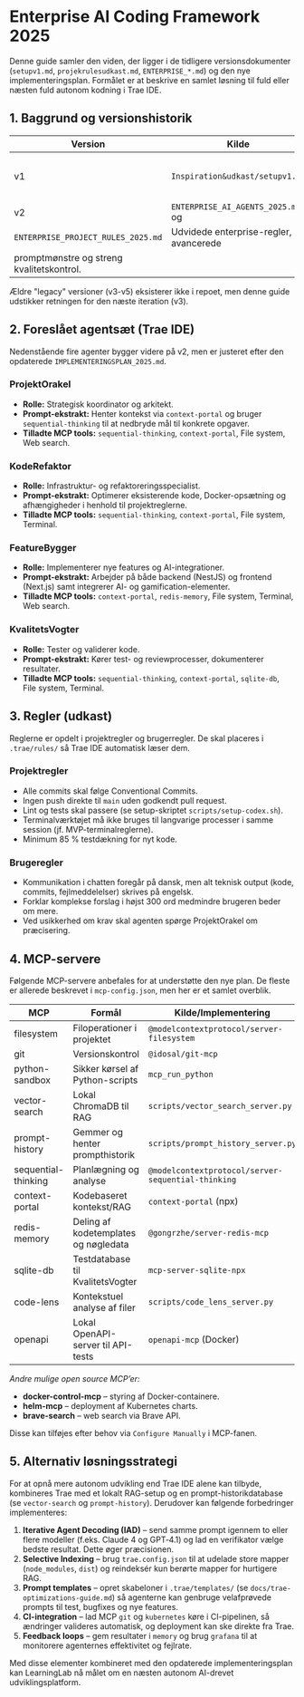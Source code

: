 # Enterprise AI Coding Framework 2025

Denne guide samler den viden, der ligger i de tidligere versionsdokumenter
(`setupv1.md`, `projekrulesudkast.md`, `ENTERPRISE_*.md`) og den nye
implementeringsplan. Formålet er at beskrive en samlet løsning til fuld eller
næsten fuld autonom kodning i Trae IDE.

## 1. Baggrund og versionshistorik

| Version | Kilde                                        | Nøglepunkter |
| ------- | -------------------------------------------- | ------------ |
| v1      | `Inspiration&udkast/setupv1.md`              | Grundlæggende agentroller og MCP-setup til MVP. |
| v2      | `ENTERPRISE_AI_AGENTS_2025.md` og
`ENTERPRISE_PROJECT_RULES_2025.md` | Udvidede enterprise-regler, avancerede
promptmønstre og streng kvalitetskontrol. |

Ældre "legacy" versioner (v3-v5) eksisterer ikke i repoet, men denne guide
udstikker retningen for den næste iteration (v3).

## 2. Foreslået agentsæt (Trae IDE)

Nedenstående fire agenter bygger videre på v2, men er justeret efter den
opdaterede `IMPLEMENTERINGSPLAN_2025.md`.

### ProjektOrakel
- **Rolle:** Strategisk koordinator og arkitekt.
- **Prompt-ekstrakt:** Henter kontekst via `context-portal` og bruger
  `sequential-thinking` til at nedbryde mål til konkrete opgaver.
- **Tilladte MCP tools:** `sequential-thinking`, `context-portal`, File system,
  Web search.

### KodeRefaktor
- **Rolle:** Infrastruktur- og refaktoreringsspecialist.
- **Prompt-ekstrakt:** Optimerer eksisterende kode, Docker-opsætning og
  afhængigheder i henhold til projektreglerne.
- **Tilladte MCP tools:** `sequential-thinking`, `context-portal`, File system,
  Terminal.

### FeatureBygger
- **Rolle:** Implementerer nye features og AI-integrationer.
- **Prompt-ekstrakt:** Arbejder på både backend (NestJS) og frontend (Next.js)
  samt integrerer AI- og gamification-elementer.
- **Tilladte MCP tools:** `context-portal`, `redis-memory`, File system,
  Terminal, Web search.

### KvalitetsVogter
- **Rolle:** Tester og validerer kode.
- **Prompt-ekstrakt:** Kører test- og reviewprocesser, dokumenterer resultater.
- **Tilladte MCP tools:** `sequential-thinking`, `context-portal`, `sqlite-db`,
  File system, Terminal.

## 3. Regler (udkast)

Reglerne er opdelt i projektregler og brugerregler. De skal placeres i
`.trae/rules/` så Trae IDE automatisk læser dem.

### Projektregler
- Alle commits skal følge Conventional Commits.
- Ingen push direkte til `main` uden godkendt pull request.
- Lint og tests skal passere (se setup-skriptet `scripts/setup-codex.sh`).
- Terminalværktøjet må ikke bruges til langvarige processer i samme session
  (jf. MVP-terminalreglerne).
- Minimum 85 % testdækning for nyt kode.

### Brugeregler
- Kommunikation i chatten foregår på dansk, men alt teknisk output
  (kode, commits, fejlmeddelelser) skrives på engelsk.
- Forklar komplekse forslag i højst 300 ord medmindre brugeren beder om mere.
- Ved usikkerhed om krav skal agenten spørge ProjektOrakel om præcisering.

## 4. MCP-servere

Følgende MCP-servere anbefales for at understøtte den nye plan. De fleste er
allerede beskrevet i `mcp-config.json`, men her er et samlet overblik.

| MCP            | Formål                                   | Kilde/Implementering |
| -------------- | ----------------------------------------- | -------------------- |
| filesystem     | Filoperationer i projektet               | `@modelcontextprotocol/server-filesystem` |
| git            | Versionskontrol                          | `@idosal/git-mcp` |
| python-sandbox | Sikker kørsel af Python-scripts          | `mcp_run_python` |
| vector-search  | Lokal ChromaDB til RAG                   | `scripts/vector_search_server.py` |
| prompt-history | Gemmer og henter prompthistorik          | `scripts/prompt_history_server.py` |
| sequential-thinking | Planlægning og analyse               | `@modelcontextprotocol/server-sequential-thinking` |
| context-portal | Kodebaseret kontekst/RAG                 | `context-portal` (npx) |
| redis-memory   | Deling af kodetemplates og nøgledata      | `@gongrzhe/server-redis-mcp` |
| sqlite-db      | Testdatabase til KvalitetsVogter          | `mcp-server-sqlite-npx` |
| code-lens      | Kontekstuel analyse af filer             | `scripts/code_lens_server.py` |
| openapi        | Lokal OpenAPI-server til API-tests        | `openapi-mcp` (Docker) |

*Andre mulige open source MCP’er:*
- **docker-control-mcp** – styring af Docker-containere.
- **helm-mcp** – deployment af Kubernetes charts.
- **brave-search** – web search via Brave API.

Disse kan tilføjes efter behov via `Configure Manually` i MCP-fanen.

## 5. Alternativ løsningsstrategi

For at opnå mere autonom udvikling end Trae IDE alene kan tilbyde, kombineres
Trae med et lokalt RAG-setup og en prompt-historikdatabase (se `vector-search`
og `prompt-history`). Derudover kan følgende forbedringer implementeres:

1. **Iterative Agent Decoding (IAD)** – send samme prompt igennem to eller flere
   modeller (f.eks. Claude 4 og GPT‑4.1) og lad en verifikator vælge bedste
   resultat. Dette øger præcisionen.
2. **Selective Indexing** – brug `trae.config.json` til at udelade store mapper
   (`node_modules`, `dist`) og reindeksér kun berørte mapper for hurtigere RAG.
3. **Prompt templates** – opret skabeloner i `.trae/templates/` (se
   `docs/trae-optimizations-guide.md`) så agenterne kan genbruge velafprøvede
   prompts til test, bugfixes og nye features.
4. **CI-integration** – lad MCP `git` og `kubernetes` køre i CI-pipelinen, så
   ændringer valideres automatisk, og deployment kan ske direkte fra Trae.
5. **Feedback loops** – gem resultater i `memory` og brug `grafana` til at
   monitorere agenternes effektivitet og fejlrate.

Med disse elementer kombineret med den opdaterede implementeringsplan kan
LearningLab nå målet om en næsten autonom AI-drevet udviklingsplatform.
